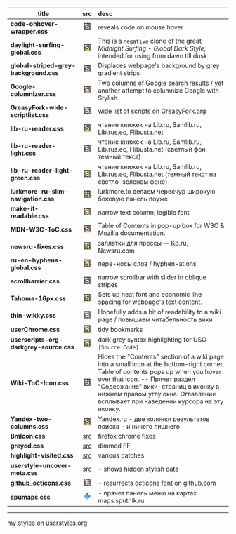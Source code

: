 | title | src    | desc|
| ----- | :---:  | :--------- |
| **code-onhover-wrapper.css** | [![src](stylish.png)](code-onhover-wrapper.css) | reveals code on mouse hover |
| **daylight-surfing-global.css** | [![src](stylish.png)](daylight-surfing-global.css) | This is a `negative` clone of the great *Midnight Surfing - Global Dark Style*; intended for using from dawn till dusk  |
| **global-striped-grey-background.css** | [![src](stylish.png)](global-striped-grey-background.css) | Displaces webpage's background by grey gradient strips |
| **Google-columnizer.css** | [![src](stylish.png)](Google-columnizer.css) | Two columns of Google search results / yet another attempt to columnize Google with Stylish  |
| **GreasyFork-wide-scriptlist.css** | [![src](stylish.png)](GreasyFork-wide-scriptlist.css) | wide list of scripts on GreasyFork.org  |
| **lib-ru-reader.css** | [![src](stylish.png)](lib-ru-reader.css) | чтение книжек на Lib.ru, Samlib.ru, Lib.rus.ec, Flibusta.net  |
| **lib-ru-reader-light.css** | [![src](stylish.png)](lib-ru-reader-light.css) | чтение книжек на Lib.ru, Samlib.ru, Lib.rus.ec, Flibusta.net (светлый фон, темный текст)  |
| **lib-ru-reader-light-green.css** | [![src](stylish.png)](lib-ru-reader-light-green.css) | чтение книжек на Lib.ru, Samlib.ru, Lib.rus.ec, Flibusta.net (темный текст на светло-зеленом фоне)  |
| **lurkmore-ru-slim-navigation.css** | [![src](stylish.png)](lurkmore-ru-slim-navigation.css) | lurkmore.to делаем чересчур широкую боковую панель поуже  |
| **make-it-readable.css** | [![src](stylish.png)](make-it-readable.css) | narrow text column; legible font  |
| **MDN-W3C-ToC.css** | [![src](stylish.png)](MDN-W3C-ToC.css) | Table of Contents in pop-up box for W3C & Mozilla documentation. |
| **newsru-fixes.css** | [![src](stylish.png)](newsru-fixes.css) | заплатки для прессы — Kp.ru, Newsru.com  |
| **ru-en-hyphens-global.css** | [![src](stylish.png)](ru-en-hyphens-global.css) | пере-носы слов / hyphen-ations  |
| **scrollbarrier.css** | [![src](stylish.png)](scrollbarrier.css) | narrow scrollbar with slider in oblique stripes  |
| **Tahoma-16px.css** | [![src](stylish.png)](Tahoma-16px.css) | Sets up neat font and economic line spacing for webpage's text content.  |
| **thin-wikky.css** | [![src](stylish.png)](thin-wikky.css) | Hopefully adds a bit of readability to a wiki page / повышаем читабельность вики  |
| **userChrome.css** | [![src](stylish.png)](userChrome.css) | tidy bookmarks  |
| **userscripts-org-darkgrey-source.css** | [![src](stylish.png)](userscripts-org-darkgrey-source.css) | dark grey syntax highlighting for USO `[Source Code]`  |
| **Wiki-ToC-Icon.css** | [![src](stylish.png)](Wiki-ToC-Icon.css) | Hides the "Contents" section of a wiki page into a small icon at the bottom-right corner. Table of contents pops up when you hover over that icon. -- Прячет раздел "Содержание" вики-страниц в иконку в нижнем правом углу окна. Оглавление всплывает при наведении курсора на эту иконку.  |
| **Yandex-two-columns.css** | [![src](stylish.png)](Yandex-two-columns.css) | Yandex.ru - две колонки результатов поиска - и ничего лишнего  |
| **BmIcon.css** | [src](BmIcon.css) | firefox chrome fixes |
| **greyed.css** | [src](greyed.css) | dimmed FF  |
| **highlight-visited.css** | [src](highlight-visited.css) | various patches  |
| **userstyle-uncover-meta.css** | [src](userstyle-uncover-meta.css) | - shows hidden stylish data  |
| **github_octicons.css** | [![src](stylish.png)](github_octicons.css) | - resurrects octicons font on github.com   |
| **spumaps.css** | [![src](../res/xDown.png)](https://raw.githubusercontent.com/trespassersW/UserScripts/master/uStyles/spumaps.css) | - прячет панель меню на картах maps.sputnik.ru  |
------------


[my styles on userstyles.org](https://userstyles.org/users/95149?as=1&sort=updated_date&)

